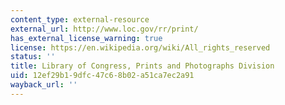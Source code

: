```yaml
---
content_type: external-resource
external_url: http://www.loc.gov/rr/print/
has_external_license_warning: true
license: https://en.wikipedia.org/wiki/All_rights_reserved
status: ''
title: Library of Congress, Prints and Photographs Division
uid: 12ef29b1-9dfc-47c6-8b02-a51ca7ec2a91
wayback_url: ''
---
```

